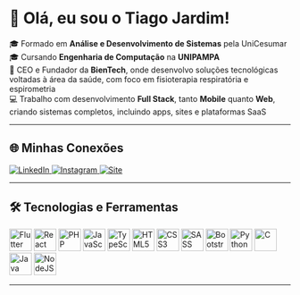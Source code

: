 # 👋 Olá, eu sou o Tiago Jardim!

🎓 Formado em **Análise e Desenvolvimento de Sistemas** pela UniCesumar  
🎓 Cursando **Engenharia de Computação** na **UNIPAMPA**  
🚀 CEO e Fundador da **BienTech**, onde desenvolvo soluções tecnológicas voltadas à área da saúde, com foco em fisioterapia respiratória e espirometria  
💻 Trabalho com desenvolvimento **Full Stack**, tanto **Mobile** quanto **Web**, criando sistemas completos, incluindo apps, sites e plataformas SaaS

---

## 🌐 Minhas Conexões

<p>
  <a href="https://www.linkedin.com/in/tiago-jardim-591394194/" target="_blank">
    <img src="https://img.shields.io/badge/LinkedIn-0A66C2?style=for-the-badge&logo=linkedin&logoColor=white" alt="LinkedIn">
  </a>
  <a href="https://www.instagram.com/tiago.machado.jardim/" target="_blank">
    <img src="https://img.shields.io/badge/Instagram-E4405F?style=for-the-badge&logo=instagram&logoColor=white" alt="Instagram">
  </a>
  <a href="https://www.bientech.com.br" target="_blank">
    <img src="https://img.shields.io/badge/Site-BienTech-00B894?style=for-the-badge&logo=google-chrome&logoColor=white" alt="Site">
  </a>
</p>

---

## 🛠️ Tecnologias e Ferramentas

<p align="left">
  <img src="https://cdn.jsdelivr.net/gh/devicons/devicon/icons/flutter/flutter-original.svg" alt="Flutter" width="40" height="40"/>
 
  

  <img src="https://cdn.jsdelivr.net/gh/devicons/devicon/icons/react/react-original.svg" alt="React" width="40" height="40"/>
 
  <img src="https://cdn.jsdelivr.net/gh/devicons/devicon/icons/php/php-original.svg" alt="PHP" width="40" height="40"/>
  <img src="https://cdn.jsdelivr.net/gh/devicons/devicon/icons/javascript/javascript-original.svg" alt="JavaScript" width="40" height="40"/>
  <img src="https://cdn.jsdelivr.net/gh/devicons/devicon/icons/typescript/typescript-original.svg" alt="TypeScript" width="40" height="40"/>
  <img src="https://cdn.jsdelivr.net/gh/devicons/devicon/icons/html5/html5-original.svg" alt="HTML5" width="40" height="40"/>
  <img src="https://cdn.jsdelivr.net/gh/devicons/devicon/icons/css3/css3-original.svg" alt="CSS3" width="40" height="40"/>
  <img src="https://cdn.jsdelivr.net/gh/devicons/devicon/icons/sass/sass-original.svg" alt="SASS" width="40" height="40"/>
  <img src="https://cdn.jsdelivr.net/gh/devicons/devicon/icons/bootstrap/bootstrap-original.svg" alt="Bootstrap" width="40" height="40"/>
  <img src="https://cdn.jsdelivr.net/gh/devicons/devicon/icons/python/python-original.svg" alt="Python" width="40" height="40"/>
  <img src="https://cdn.jsdelivr.net/gh/devicons/devicon/icons/c/c-original.svg" alt="C" width="40" height="40"/>
  <img src="https://cdn.jsdelivr.net/gh/devicons/devicon/icons/java/java-original.svg" alt="Java" width="40" height="40"/>
  <img src="https://cdn.jsdelivr.net/gh/devicons/devicon/icons/nodejs/nodejs-original.svg" alt="NodeJS" width="40" height="40"/>
</p>

---

<!-- Você pode adicionar essa seção futuramente se desejar -->
<!--
## 📊 Estatísticas

![GitHub Stats](https://github-readme-stats.vercel.app/api?username=tiagomachadojardim&show_icons=true&theme=tokyonight)
-->

